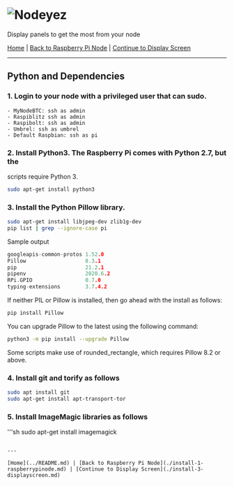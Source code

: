 # ![Nodeyez](../images/nodeyez.svg)
Display panels to get the most from your node

[Home](../README.md) | [Back to Raspberry Pi Node](./install-1-raspberrypinode.md) | [Continue to Display Screen](./install-3-displayscreen.md)

---

## Python and Dependencies

### 1.  Login to your node with a privileged user that can sudo.
    - MyNodeBTC: ssh as admin
    - Raspiblitz ssh as admin
    - Raspibolt: ssh as admin
    - Umbrel: ssh as umbrel
    - Default Raspbian: ssh as pi

### 2. Install Python3.  The Raspberry Pi comes with Python 2.7, but the 
   scripts require Python 3. 

   ```sh
   sudo apt-get install python3
   ```

### 3. Install the Python Pillow library. 

   ```sh
   sudo apt-get install libjpeg-dev zlib1g-dev
   pip list | grep --ignore-case pi
   ```

   Sample output

   ```c
   googleapis-common-protos 1.52.0
   Pillow                   8.3.1
   pip                      21.2.1
   pipenv                   2020.6.2
   RPi.GPIO                 0.7.0
   typing-extensions        3.7.4.2
   ```

   If neither PIL or Pillow is installed, then go ahead with the install as 
   follows:

   ```sh
   pip install Pillow
   ```

   You can upgrade Pillow to the latest using the following command:

   ```sh
   python3 -m pip install --upgrade Pillow
   ```

   Some scripts make use of rounded_rectangle, which requires Pillow 8.2 or 
   above.

### 4. Install git and torify as follows

   ```sh
   sudo apt install git
   sudo apt-get install apt-transport-tor
   ```

### 5. Install ImageMagic libraries as follows

   '''sh
   sudo apt-get install imagemagick
   ```

---

[Home](../README.md) | [Back to Raspberry Pi Node](./install-1-raspberrypinode.md) | [Continue to Display Screen](./install-3-displayscreen.md)

